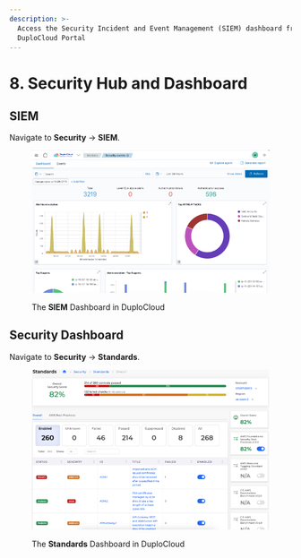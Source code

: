 ```yaml
---
description: >-
  Access the Security Incident and Event Management (SIEM) dashboard from the
  DuploCloud Portal
---
```


# 8. Security Hub and Dashboard

## SIEM

Navigate to **Security** -> **SIEM**.

<figure><img src="../../../.gitbook/assets/siem1.png" alt=""><figcaption><p>The <strong>SIEM</strong> Dashboard in DuploCloud</p></figcaption></figure>

## Security Dashboard

Navigate to **Security** -> **Standards**.

<figure><img src="../../../.gitbook/assets/Standards.png" alt=""><figcaption><p>The <strong>Standards</strong> Dashboard in DuploCloud</p></figcaption></figure>
